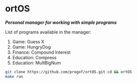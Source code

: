 # ortOS
***Personal manager for working with simple programs***

List of programs available in the manager:

1. Game: Guess X
2. Game: HungryDog
3. Finance: Compound Interest
4. Education: Compress
5. Education: MultBigNum


```bash
git clone https://github.com/progof/ortOS.git cd && ortOS
make run
```
